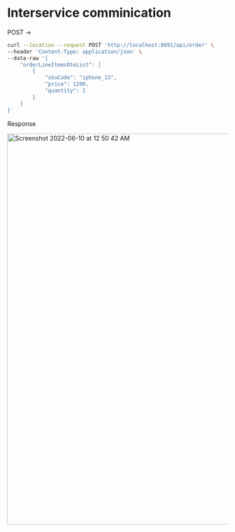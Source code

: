 # Interservice comminication

POST ->

```sh
curl --location --request POST 'http://localhost:8091/api/order' \
--header 'Content-Type: application/json' \
--data-raw '{
    "orderLineItemsDtoList": [
        {
            "skuCode": "iphone_13",
            "price": 1200,
            "quantity": 1
        }
    ]
}'
```

Response

<img width="894" alt="Screenshot 2022-06-10 at 12 50 42 AM" src="https://user-images.githubusercontent.com/54174687/172927628-50c7422a-b1ec-41cd-b6cf-a97306eb1f14.png">
